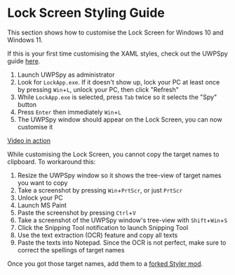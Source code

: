 # Lock Screen Styling Guide
This section shows how to customise the Lock Screen for Windows 10 and Windows 11.

If this is your first time customising the XAML styles, check out the UWPSpy guide [here](https://github.com/bbmaster123/FWFU/blob/main/uwpspy.md).

1. Launch UWPSpy as administrator
2. Look for `LockApp.exe`. If it doesn't show up, lock your PC at least once by pressing `Win`+`L`, unlock your PC, then click "Refresh"
3. While `LockApp.exe` is selected, press `Tab` twice so it selects the "Spy" button
4. Press `Enter` then immediately `Win`+`L`
5. The UWPSpy window should appear on the Lock Screen, you can now customise it

[Video in action](https://drive.google.com/file/d/196NVuEpOtcZAGzzDaRucDCyfrcdYlghp/view?usp=sharing)

While customising the Lock Screen, you cannot copy the target names to clipboard. To workaround this:
1. Resize the UWPSpy window so it shows the tree-view of target names you want to copy
2. Take a screenshot by pressing `Win`+`PrtScr`, or just `PrtScr`
3. Unlock your PC
4. Launch MS Paint
5. Paste the screenshot by pressing `Ctrl`+`V`
6. Take a screenshot of the UWPSpy window's tree-view with `Shift`+`Win`+`S`
7. Click the Snipping Tool notification to launch Snipping Tool
8. Use the text extraction (OCR) feature and copy all texts
9. Paste the texts into Notepad. Since the OCR is not perfect, make sure to correct the spellings of target names

Once you got those target names, add them to a [forked Styler mod](https://github.com/AromaKitsune/Windows-XAML-Styles/blob/main/guides/Forking-Styler-Mod-for-Other-UWP-Apps.md).
